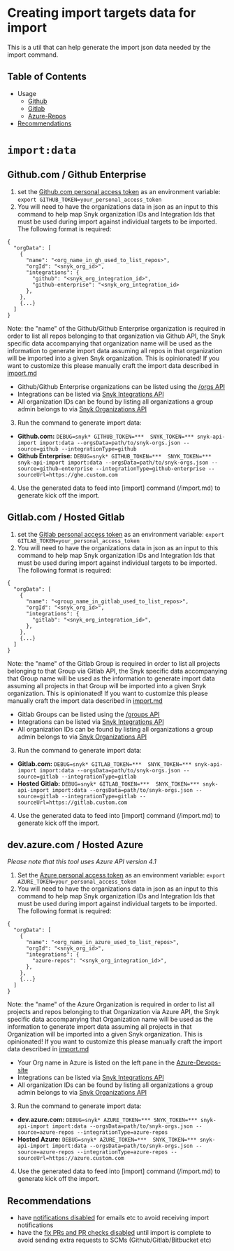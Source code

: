 # Creating import targets data for import

This is a util that can help generate the import json data needed by the import command.

## Table of Contents
- Usage
  - [Github](#githubcom--github-enterprise)
  - [Gitlab](#gitlabcom--hosted-gitlab)
  - [Azure-Repos](#devazurecom--hosted-azure)
- [Recommendations](#recommendations)


# `import:data`
## Github.com / Github Enterprise
1. set the [Github.com personal access token](https://docs.github.com/en/free-pro-team@latest/github/authenticating-to-github/creating-a-personal-access-token) as an environment variable: `export GITHUB_TOKEN=your_personal_access_token`
2. You will need to have the organizations data in json as an input to this command to help map Snyk organization IDs and Integration Ids that must be used during import against individual targets to be imported. The following format is required:
  ```
  {
    "orgData": [
      {
        "name": "<org_name_in_gh_used_to_list_repos>",
        "orgId": "<snyk_org_id>",
        "integrations": {
          "github": "<snyk_org_integration_id>",
          "github-enterprise": "<snyk_org_integration_id>
        },
      },
      {...}
    ]
  }
  ```
  Note: the "name" of the Github/Github Enterprise organization is required in order
  to list all repos belonging to that organization via Github API, the Snyk specific data accompanying that organization name will be used as the information to generate import data assuming all repos in that organization will be imported into a given Snyk organization. This is opinionated! If you want to customize this please manually craft the import data described in [import.md](/docs/import.md)
  - Github/Github Enterprise organizations can be listed using the [/orgs API](https://docs.github.com/en/free-pro-team@latest/rest/reference/orgs)
  - Integrations can be listed via [Snyk Integrations API](https://snyk.docs.apiary.io/#reference/integrations/integrations/list)
  - All organization IDs can be found by listing all organizations a group admin belongs to via [Snyk Organizations API](https://snyk.docs.apiary.io/#reference/groups/list-all-organizations-in-a-group/list-all-organizations-in-a-group)

3. Run the command to generate import data:
 - **Github.com:** `DEBUG=snyk* GITHUB_TOKEN=***  SNYK_TOKEN=*** snyk-api-import import:data --orgsData=path/to/snyk-orgs.json --source=github --integrationType=github`
 - **Github Enterprise:** `DEBUG=snyk* GITHUB_TOKEN=***  SNYK_TOKEN=*** snyk-api-import import:data --orgsData=path/to/snyk-orgs.json --source=github-enterprise --integrationType=github-enterprise --sourceUrl=https://ghe.custom.com`

4. Use the generated data to feed into [import] command (/import.md) to generate kick off the import.

## Gitlab.com / Hosted Gitlab
1. set the [Gitlab personal access token](https://docs.gitlab.com/ee/user/profile/personal_access_tokens.html) as an environment variable: `export GITLAB_TOKEN=your_personal_access_token`
2. You will need to have the organizations data in json as an input to this command to help map Snyk organization IDs and Integration Ids that must be used during import against individual targets to be imported. The following format is required:
  ```
  {
    "orgData": [
      {
        "name": "<group_name_in_gitlab_used_to_list_repos>",
        "orgId": "<snyk_org_id>",
        "integrations": {
          "gitlab": "<snyk_org_integration_id>",
        },
      },
      {...}
    ]
  }
  ```
  Note: the "name" of the Gitlab Group is required in order to list all projects belonging to that Group via Gitlab API, the Snyk specific data accompanying that Group name will be used as the information to generate import data assuming all projects in that Group will be imported into a given Snyk organization. This is opinionated! If you want to customize this please manually craft the import data described in [import.md](/docs/import.md)
  - Gitlab Groups can be listed using the [/groups API](https://docs.gitlab.com/ee/api/groups.html)
  - Integrations can be listed via [Snyk Integrations API](https://snyk.docs.apiary.io/#reference/integrations/integrations/list)
  - All organization IDs can be found by listing all organizations a group admin belongs to via [Snyk Organizations API](https://snyk.docs.apiary.io/#reference/groups/list-all-organizations-in-a-group/list-all-organizations-in-a-group)

3. Run the command to generate import data:
 - **Gitlab.com:** `DEBUG=snyk* GITLAB_TOKEN=***  SNYK_TOKEN=*** snyk-api-import import:data --orgsData=path/to/snyk-orgs.json --source=gitlab --integrationType=gitlab`
 - **Hosted Gitlab:** `DEBUG=snyk* GITLAB_TOKEN=***  SNYK_TOKEN=*** snyk-api-import import:data --orgsData=path/to/snyk-orgs.json --source=gitlab --integrationType=gitlab --sourceUrl=https://gitlab.custom.com`

4. Use the generated data to feed into [import] command (/import.md) to generate kick off the import.


## dev.azure.com / Hosted Azure
*Please note that this tool uses Azure API version 4.1*
1. Set the [Azure personal access token](https://docs.microsoft.com/en-us/azure/devops/organizations/accounts/use-personal-access-tokens-to-authenticate?view=azure-devops&tabs=preview-page) as an environment variable: `export AZURE_TOKEN=your_personal_access_token`
2. You will need to have the organizations data in json as an input to this command to help map Snyk organization IDs and Integration Ids that must be used during import against individual targets to be imported. The following format is required:
  ```
  {
    "orgData": [
      {
        "name": "<org_name_in_azure_used_to_list_repos>",
        "orgId": "<snyk_org_id>",
        "integrations": {
          "azure-repos": "<snyk_org_integration_id>",
        },
      },
      {...}
    ]
  }
  ```
  Note: the "name" of the Azure Organization is required in order to list all projects and repos belonging to that Organization via Azure API, the Snyk specific data accompanying that Organization name will be used as the information to generate import data assuming all projects in that Organization will be imported into a given Snyk organization. This is opinionated! If you want to customize this please manually craft the import data described in [import.md](/docs/import.md)
  - Your Org name in Azure is listed on the left pane in the [Azure-Devops-site](https://dev.azure.com/)
  - Integrations can be listed via [Snyk Integrations API](https://snyk.docs.apiary.io/#reference/integrations/integrations/list)
  - All organization IDs can be found by listing all organizations a group admin belongs to via [Snyk Organizations API](https://snyk.docs.apiary.io/#reference/groups/list-all-organizations-in-a-group/list-all-organizations-in-a-group)

3. Run the command to generate import data:
 - **dev.azure.com:** `DEBUG=snyk* AZURE_TOKEN=*** SNYK_TOKEN=*** snyk-api-import import:data --orgsData=path/to/snyk-orgs.json --source=azure-repos --integrationType=azure-repos`
 - **Hosted Azure:** `DEBUG=snyk* AZURE_TOKEN=***  SNYK_TOKEN=*** snyk-api-import import:data --orgsData=path/to/snyk-orgs.json --source=azure-repos --integrationType=azure-repos --sourceUrl=https://azure.custom.com`

4. Use the generated data to feed into [import] command (/import.md) to generate kick off the import.


## Recommendations
- have [notifications disabled](https://snyk.docs.apiary.io/#reference/organizations/notification-settings/set-notification-settings) for emails etc to avoid receiving import notifications
- have the [fix PRs and PR checks disabled](https://snyk.docs.apiary.io/#reference/integrations/integration-settings/update) until import is complete to avoid sending extra requests to SCMs (Github/Gitlab/Bitbucket etc)
